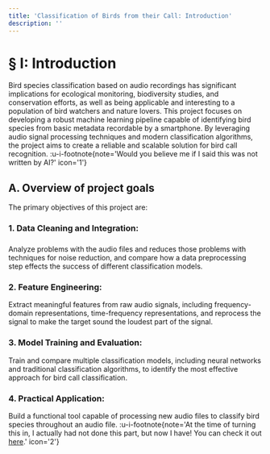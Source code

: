 ```yaml
---
title: 'Classification of Birds from their Call: Introduction'
description: ''
---
```


# § I: Introduction

Bird species classification based on audio recordings has significant implications for ecological monitoring, biodiversity studies, and conservation efforts, as well as being applicable and interesting to a population of bird watchers and nature lovers. This project focuses on developing a robust machine learning pipeline capable of identifying bird species from basic metadata recordable by a smartphone. By leveraging audio signal processing techniques and modern classification algorithms, the project aims to create a reliable and scalable solution for bird call recognition. :u-i-footnote{note='Would you believe me if I said this was not written by AI?' icon='1'}

## A. Overview of project goals

The primary objectives of this project are:

### 1. Data Cleaning and Integration:
### <!-- This is ensuring correct formatting of the following sentence. I think. -->
Analyze problems with the audio files and reduces those problems with techniques for noise reduction, and compare how a data preprocessing step effects the success of different classification models.

### 2. Feature Engineering:

Extract meaningful features from raw audio signals, including frequency-domain representations, time-frequency representations, and reprocess the signal to make the target sound the loudest part of the signal.


### 3. Model Training and Evaluation:

Train and compare multiple classification models, including neural networks and traditional classification algorithms, to identify the most effective approach for bird call classification.

### 4. Practical Application:

Build a functional tool capable of processing new audio files to classify bird species throughout an audio file. :u-i-footnote{note='At the time of turning this in, I actually had not done this part, but now I have! You can check it out [here](/bird-recognition).' icon='2'}
